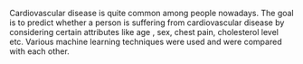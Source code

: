 Cardiovascular disease is quite common among people nowadays. The goal is to predict whether a person is suffering from cardiovascular disease by considering certain attributes like age , sex, chest pain, cholesterol level etc. Various machine learning techniques were used and were compared with each other.


